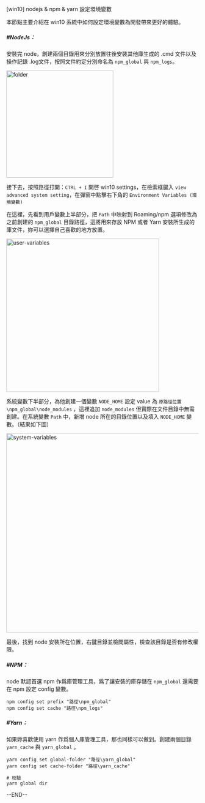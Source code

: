[win10] nodejs & npm & yarn 設定環境變數

本節點主要介紹在 win10 系統中如何設定環境變數為開發帶來更好的體驗。

##### #NodeJs：

安裝完 node，創建兩個目錄用來分別放置往後安裝其他庫生成的 .cmd 文件以及操作記錄 .log文件，按照文件約定分別命名為 `npm_global` 與 `npm_logs`。

<img src="D:\github-project\code-notes\Img\folder.png" alt="folder" height="280">



接下去，按照路徑打開：`CTRL + I` 開啓 win10 settings，在檢索框鍵入 `view advanced system setting`，在彈窗中點擊右下角的 `Environment Variables (環境變數)`

在這裡，先看到用戶變數上半部分，把 `Path` 中映射到 Roaming/npm 選項修改為之前創建的 `npm_global` 目錄路徑，這將用來存放 NPM 或者 Yarn 安裝所生成的庫文件，妳可以選擇自己喜歡的地方放置。

<img src="D:\github-project\code-notes\Img\user-variables.png" alt="user-variables" height="400">



系統變數下半部分，為他創建一個變數 `NODE_HOME` 設定 value 為 `原路徑位置\npm_global\node_modules` ，這裡追加 `node_modules` 但實際在文件目錄中無需創建。在系統變數 `Path` 中，新增 node 所在的目錄位置以及填入 `NODE_HOME` 變數。（結果如下圖）

<img src="D:\github-project\code-notes\Img\system-variables.png" alt="system-variables" height="520">



最後，找到 node 安裝所在位置，右鍵目錄並檢閲屬性，檢查該目錄是否有修改權限。



##### #NPM：

node 默認首選 npm 作爲庫管理工具，爲了讓安裝的庫存儲在 `npm_global` 還需要在 npm 設定 config 變數。

```
npm config set prefix "路徑\npm_global"
npm config set cache "路徑\npm_logs"
```



##### #Yarn：

如果妳喜歡使用 yarn 作爲個人庫管理工具，那也同樣可以做到。創建兩個目錄 `yarn_cache` 與 `yarn_global` 。

```
yarn config set global-folder "路徑\yarn_global"
yarn config set cache-folder "路徑\yarn_cache"

# 校驗
yarn global dir
```



--END--
